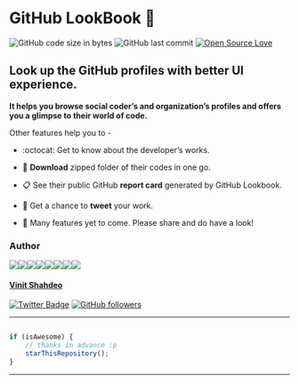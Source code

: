 # GitHub LookBook  :mag_right:

![GitHub code size in bytes](https://img.shields.io/github/languages/code-size/vinitshahdeo/GitHubLookBook?logo=github) ![GitHub last commit](https://img.shields.io/github/last-commit/vinitshahdeo/GitHubLookBook?logo=github) [![Open Source Love](https://badges.frapsoft.com/os/v2/open-source.svg?v=103)](https://github.com/vinitshahdeo)

## Look up the GitHub profiles with better UI experience. 

**It helps you browse social coder’s and organization’s profiles and offers you a glimpse to their world of code.**

Other features help you to -

- :octocat: Get to know about the developer’s works.
 
- :file_folder: **Download** zipped folder of their codes in one go.
 
- :clipboard: See their public GitHub **report card** generated by GitHub Lookbook.
 
- :rocket: Get a chance to **tweet** your work.
 
- :construction: Many features yet to come. Please share and do have a look!

### Author

[![](https://sourcerer.io/fame/vinitshahdeo/vinitshahdeo/GitHubLookBook/images/0)](https://sourcerer.io/fame/vinitshahdeo/vinitshahdeo/GitHubLookBook/links/0)[![](https://sourcerer.io/fame/vinitshahdeo/vinitshahdeo/GitHubLookBook/images/1)](https://sourcerer.io/fame/vinitshahdeo/vinitshahdeo/GitHubLookBook/links/1)[![](https://sourcerer.io/fame/vinitshahdeo/vinitshahdeo/GitHubLookBook/images/2)](https://sourcerer.io/fame/vinitshahdeo/vinitshahdeo/GitHubLookBook/links/2)[![](https://sourcerer.io/fame/vinitshahdeo/vinitshahdeo/GitHubLookBook/images/3)](https://sourcerer.io/fame/vinitshahdeo/vinitshahdeo/GitHubLookBook/links/3)[![](https://sourcerer.io/fame/vinitshahdeo/vinitshahdeo/GitHubLookBook/images/4)](https://sourcerer.io/fame/vinitshahdeo/vinitshahdeo/GitHubLookBook/links/4)[![](https://sourcerer.io/fame/vinitshahdeo/vinitshahdeo/GitHubLookBook/images/5)](https://sourcerer.io/fame/vinitshahdeo/vinitshahdeo/GitHubLookBook/links/5)[![](https://sourcerer.io/fame/vinitshahdeo/vinitshahdeo/GitHubLookBook/images/6)](https://sourcerer.io/fame/vinitshahdeo/vinitshahdeo/GitHubLookBook/links/6)[![](https://sourcerer.io/fame/vinitshahdeo/vinitshahdeo/GitHubLookBook/images/7)](https://sourcerer.io/fame/vinitshahdeo/vinitshahdeo/GitHubLookBook/links/7)

#### [Vinit Shahdeo](https://github.com/vinitshahdeo)

[![Twitter Badge](https://img.shields.io/twitter/follow/Vinit_Shahdeo.svg?style=social)](https://twitter.com/Vinit_Shahdeo) [![GitHub followers](https://img.shields.io/github/followers/vinitshahdeo.svg?label=Follow%20@vinitshahdeo&style=social)](https://github.com/vinitshahdeo/)

---------

```javascript

if (isAwesome) {
    // thanks in advance :p
    starThisRepository();
}

```

-----------
